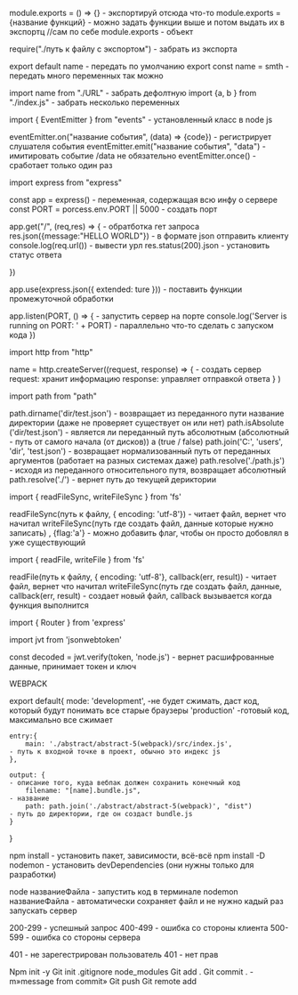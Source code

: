 module.exports = () => {} - экспортируй отсюда что-то 
module.exports = {название функций} - можно задать функции выше и потом выдать их в экспортц
//сам по себе module.exports - объект

require("./путь к файлу с экспортом") - забрать из экспорта 


export default name - передать по умолчанию
export const name = smth - передать много переменных так можно 

import name from "./URL" - забрать дефолтную
import {a, b } from "./index.js" - забрать несколько переменных 



import { EventEmitter } from "events" - установленный класс в node js 

eventEmitter.on("название события", (data) => {code}) - регистрирует слушателя события 
eventEmitter.emit("название события", "data") - имитировать событие                 /data не обязательно 
eventEmitter.once() - сработает только один раз



import express from "express"

const app = express() - переменная, содержащая всю инфу о сервере
const PORT = porcess.env.PORT || 5000 - создать порт

app.get("/", (req,res) => {             - обратботка гет запроса
    res.json({message:"HELLO WORLD"})   - в формате json отправить клиенту 
    console.log(req.url())              - вывести урл 
    res.status(200).json                - установить статус ответа
                   
})

app.use(express.json({ extended: ture })) - поставить функции промежуточной обработки

app.listen(PORT, () => {                                - запустить сервер на порте 
    console.log('Server is running on PORT: ' + PORT)   - параллельно что-то сделать с запуском кода 
})



import http from "http"

name = http.createServer((request, response) => {   - создать сервер
    request: хранит информацию
    response: управляет отправкой ответа 
} )



import path from "path"

path.dirname('dir/test.json')                 - возвращает из переданного пути название директории (даже не проверяет существует он или нет)
path.isAbsolute ('dir/test.json')             - является ли переданный путь абсолютным (абсолютный - путь от самого начала (от дисков)) а (true / false) 
path.join('C:', 'users', 'dir', 'test.json')  - возвращает нормализованный путь от переданных аргументов (работает на разных системах даже)
path.resolve('./path.js')                     - исходя из переданного относительного путя, возвращает абсолютный 
path.resolve('./')                            - вернет путь до текущей дериктории


import { readFileSync, writeFileSync } from 'fs' 

readFileSync(путь к файлу, { encoding: 'utf-8'}) - читает файл, вернет что начитал
writeFileSync(путь где создать файл, данные которые нужно записать)
                                                                  , {flag:'a'} - можно добавить флаг, чтобы он просто добовлял в уже существующий 

import { readFile, writeFile } from 'fs' 

readFile(путь к файлу, { encoding: 'utf-8'}, callback(err, result)) - читает файл, вернет что начитал
writeFileSync(путь где создать файл, данные,  callback(err, result) - создает новый файл, callback вызывается когда функция выполнится 



import { Router } from 'express'


import jvt from 'jsonwebtoken'

const decoded = jwt.verify(token, 'node.js') - вернет расшифрованные данные, принимает токен и ключ


WEBPACK

export default{
    mode: 'development',       -не будет сжимать, даст код, который будут понимать все старые браузеры
          'production'         -готовый код, максимально все сжимает

    entry:{
        main: './abstract/abstract-5(webpack)/src/index.js',              - путь к входной точке в проект, обычно это индекс js 
    },    

    output: {                                                             - описание того, куда вебпак должен сохранить конечный код
        filename: "[name].bundle.js",                                     - название 
        path: path.join('./abstract/abstract-5(webpack)', "dist")         - путь до директории, где он создаст bundle.js
    }
}



npm install - установить пакет, зависимости, всё-всё
npm install -D nodemon - установить devDependencies (они нужны только для разработки)

node названиеФайла - запустить код в терминале 
nodemon названиеФайла - автоматически сохраняет файл и не нужно кадый раз запускать сервер




200-299 - успешный запрос
400-499 - ошибка со стороны клиента
500-599 - ошибка со стороны сервера

401 - не зарегестрирован пользователь
401 - нет прав

Npm init -y
Git init
.gitignore
node_modules
Git add .
Git commit . -m»message from commit»
Git push
Git remote add
